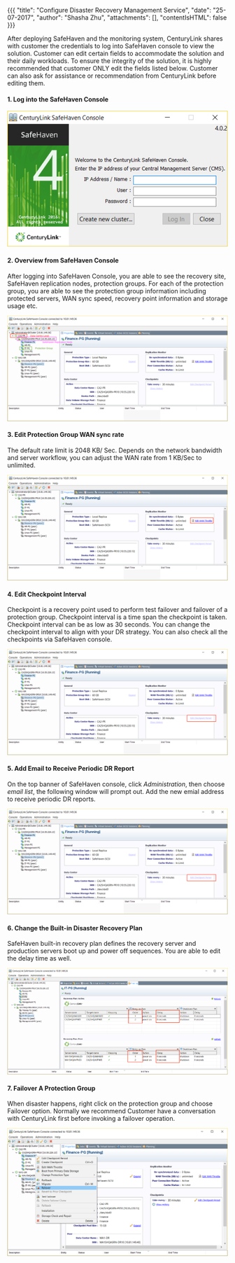 {{{
  "title": "Configure Disaster Recovery Management Service",
  "date": "25-07-2017",
  "author": "Shasha Zhu",
  "attachments": [],
  "contentIsHTML": false
}}}

After deploying SafeHaven and the monitoring system, CenturyLink shares with customer the credentials to log into SafeHaven console to view the solution. Customer can edit certain fields to accommodate the solution and their daily workloads. To ensure the integrity of the solution, it is highly recommended that customer ONLY edit the fields listed below. Customer can also ask for assistance or recommendation from CenturyLink before editing them. 

#### 1. Log into the SafeHaven Console 

![login](../images/drms-log-in-console.png)

#### 2. Overview from SafeHaven Console 

After logging into SafeHaven Console, you are able to see the recovery site, SafeHaven replication nodes, protection groups. For each of the protection group, you are able to see the protection group information including protected servers, WAN sync speed, recovery point information and storage usage etc. 

![overview](../images/drms-overview.png)

#### 3. Edit Protection Group WAN sync rate

The default rate limit is 2048 KB/ Sec. Depends on the network bandwidth and server workflow, you can adjust the WAN rate from 1 KB/Sec to unlimited.

![editsyncrate](../images/drms-edit-wan-sync-rate.png)

#### 4. Edit Checkpoint Interval 

Checkpoint is a recovery point used to perform test failover and failover of a protection group. Checkpoint interval is a time span the checkpoint is taken. Checkpoint interval can be as low as 30 seconds. You can change the checkpoint interval to align with your DR strategy.  You can also check all the checkpoints via SafeHaven console.

![editcheckpointinterval](../images/drms-checkpoint-interval.png)

#### 5. Add Email to Receive Periodic DR Report 

On the top banner of SafeHaven console, click *Administration*, then choose *email list*, the following window will prompt out. Add the new emial address to receive periodic DR reports.

![editemail](../images/drms-checkpoint-interval.png)

#### 6. Change the Built-in Disaster Recovery Plan

SafeHaven built-in recovery plan defines the recovery server and production servers boot up and power off sequences. You are able to edit the delay time as well. 

![changerecoveryplan](../images/drms-recovery-plan.png)

#### 7. Failover A Protection Group

When disaster happens, right click on the protection group and choose Failover option. Normally we recommend Customer have a conversation with CenturyLink first before invoking a failover operation. 

![changerecoveryplan](../images/drms-failover.png)